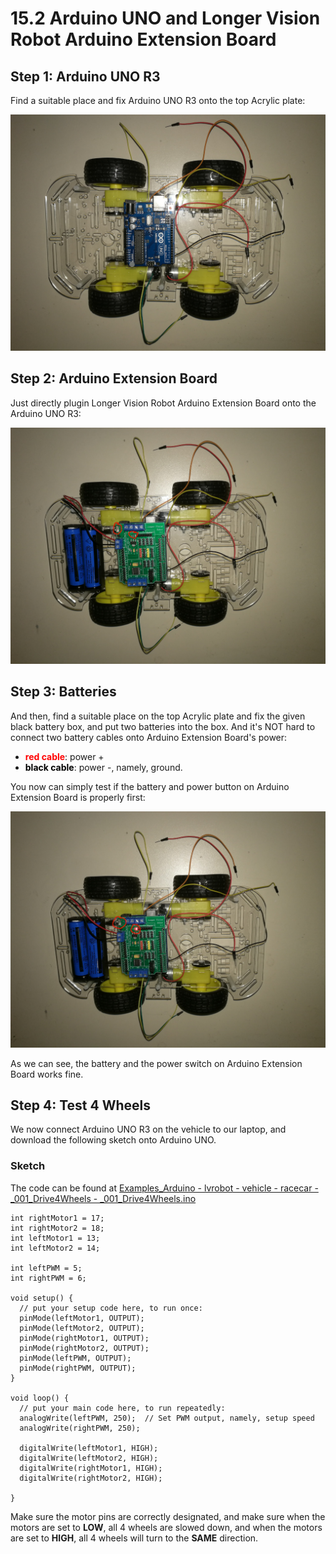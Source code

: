 # 15.2 Arduino UNO and Longer Vision Robot Arduino Extension Board


## Step 1: Arduino UNO R3

Find a suitable place and fix Arduino UNO R3 onto the top Acrylic plate:

![Image](../../Examples/longervisionrobot/assemble_lvrarduino_01.jpg)


## Step 2:  Arduino Extension Board

Just directly plugin Longer Vision Robot Arduino Extension Board onto the Arduino UNO R3:

![Image](../../Examples/longervisionrobot/assemble_lvrarduino_02.jpg)


## Step 3: Batteries

And then, find a suitable place on the top Acrylic plate and fix the given black battery box, and put two batteries into the box. And it's NOT hard to connect two battery cables onto Arduino Extension Board's power:
* **<span style="color:red">red cable</span>**: power +
* **<span style="color:black">black cable</span>**: power -, namely, ground.

You now can simply test if the battery and power button on Arduino Extension Board is properly first:

![Image](../../Examples/longervisionrobot/assemble_lvrarduino_03.jpg)

As we can see, the battery and the power switch on Arduino Extension Board works fine.


## Step 4: Test 4 Wheels

We now connect Arduino UNO R3 on the vehicle to our laptop, and download the following sketch onto Arduino UNO. 

### Sketch
The code can be found at [Examples_Arduino - lvrobot - vehicle - racecar - _001_Drive4Wheels - _001_Drive4Wheels.ino](https://github.com/LongerVisionRobot/Examples_Arduino/blob/master/lvrobot/vehicle/racecar/_001_Drive4Wheels/_001_Drive4Wheels.ino)

```
int rightMotor1 = 17;
int rightMotor2 = 18;
int leftMotor1 = 13;
int leftMotor2 = 14;

int leftPWM = 5;
int rightPWM = 6;

void setup() {
  // put your setup code here, to run once:
  pinMode(leftMotor1, OUTPUT);
  pinMode(leftMotor2, OUTPUT);
  pinMode(rightMotor1, OUTPUT);
  pinMode(rightMotor2, OUTPUT);
  pinMode(leftPWM, OUTPUT);
  pinMode(rightPWM, OUTPUT);
}

void loop() {
  // put your main code here, to run repeatedly:
  analogWrite(leftPWM, 250);  // Set PWM output, namely, setup speed
  analogWrite(rightPWM, 250);

  digitalWrite(leftMotor1, HIGH);
  digitalWrite(leftMotor2, HIGH);
  digitalWrite(rightMotor1, HIGH);
  digitalWrite(rightMotor2, HIGH);

}
```

Make sure the motor pins are correctly designated, and make sure when the motors are set to **LOW**, all 4 wheels are slowed down, and when the motors are set to **HIGH**, all 4 wheels will turn to the **SAME** direction.